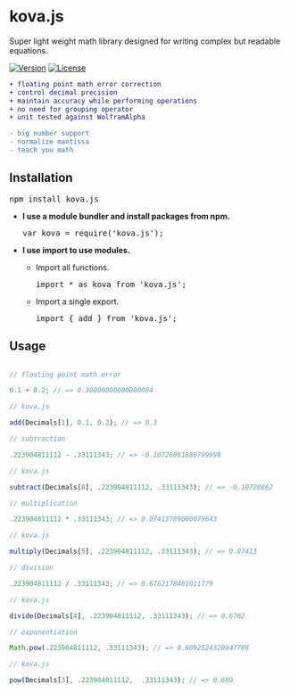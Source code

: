 # kova.js
Super light weight math library designed for writing complex but readable equations.

[![Version](https://img.shields.io/npm/v/kova.js.svg)](https://www.npmjs.com/package/kova.js)
[![License](https://img.shields.io/npm/l/kova.js.svg)](https://github.com/stephenthecurt/kova.js/blob/master/LICENSE)

```diff
+ floating point math error correction
+ control decimal precision 
+ maintain accuracy while performing operations
+ no need for grouping operator 
+ unit tested against WolframAlpha 

- big number support 
- normalize mantissa 
- teach you math
``` 
## Installation

<pre>npm install kova.js</pre>

* **I use a module bundler and install packages from npm.**
    <pre>var kova = require('kova.js');</pre>

* **I use import to use modules.**
    * Import all functions.
        <pre>import * as kova from 'kova.js';</pre>
    * Import a single export.
        <pre>import { add } from 'kova.js';</pre>
        
## Usage  

```javascript

// floating point math error 

0.1 + 0.2; // => 0.30000000000000004

// kova.js 

add(Decimals[1], 0.1, 0.2); // => 0.3

// subtraction

.223904811112 - .33111343; // => -0.10720861888799998

// kova.js 

subtract(Decimals[8], .223904811112, .33111343); // => -0.10720862

// multiplication

.223904811112 * .33111343; // => 0.07413789000079643

// kova.js 

multiply(Decimals[5], .223904811112, .33111343); // => 0.07413

// division 

.223904811112 / .33111343; // => 0.6762178481011779

// kova.js 

divide(Decimals[4], .223904811112, .33111343); // => 0.6762

// exponentiation  

Math.pow(.223904811112, .33111343); // => 0.6092524320947788

// kova.js

pow(Decimals[3], .223904811112,  .33111343); // => 0.609
```